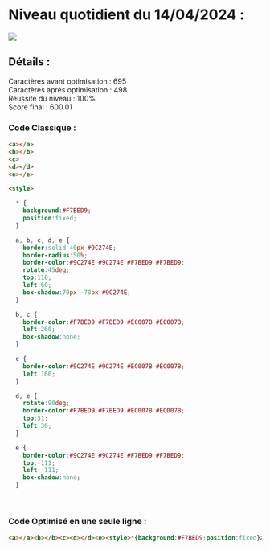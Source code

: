 # Niveau quotidient du 14/04/2024 : 

<img src = "https://firebasestorage.googleapis.com/v0/b/cssbattleapp.appspot.com/o/user%2Fummd3POvEDfFyeFvVdOMG3OOrwE2%2Ftargets%2Ftarget_gxqUQRR.png?alt=media">


<br>

## Détails :

Caractères avant optimisation : 695                    <br>
Caractères après optimisation : 498                    <br>
Réussite du niveau : 100%                              <br>
Score final : 600.01


### Code Classique :  

```html 
<a></a>
<b></b>
<c>
<d></d>
<e></e>

<style>

  * {
    background:#F7BED9;
    position:fixed;
  }

  a, b, c, d, e {
    border:solid 40px #9C274E;
    border-radius:50%;
    border-color:#9C274E #9C274E #F7BED9 #F7BED9;
    rotate:45deg;
    top:110;
    left:60;
    box-shadow:70px -70px #9C274E;
  }

  b, c {
    border-color:#F7BED9 #F7BED9 #EC007B #EC007B;
    left:260;
    box-shadow:none;
  }

  c {
    border-color:#9C274E #9C274E #EC007B #EC007B;
    left:160;
  }

  d, e {
    rotate:90deg;
    border-color:#F7BED9 #F7BED9 #EC007B #EC007B;
    top:31;
    left:30;
  }

  e {
    border-color:#9C274E #9C274E #F7BED9 #F7BED9;
    top:-111;
    left:-111;
    box-shadow:none;
  }
```

<br>

### Code Optimisé en une seule ligne : 

```html 
<a></a><b></b><c><d></d><e><style>*{background:#F7BED9;position:fixed}a,b,c,d,e{border:solid 40px#9C274E;border-radius:50%;border-color:#9C274E#9C274E#F7BED9#F7BED9;rotate:45deg;top:110;left:60;box-shadow:70px-70px#9C274E}b,c{border-color:#F7BED9#F7BED9#EC007B#EC007B;left:260;box-shadow:none}c{border-color:#9C274E#9C274E#EC007B#EC007B;left:160}d,e{rotate:90deg;border-color:#F7BED9#F7BED9#EC007B#EC007B;top:31;left:30}e{border-color:#9C274E#9C274E#F7BED9#F7BED9;top:-111;left:-111;box-shadow:none
```